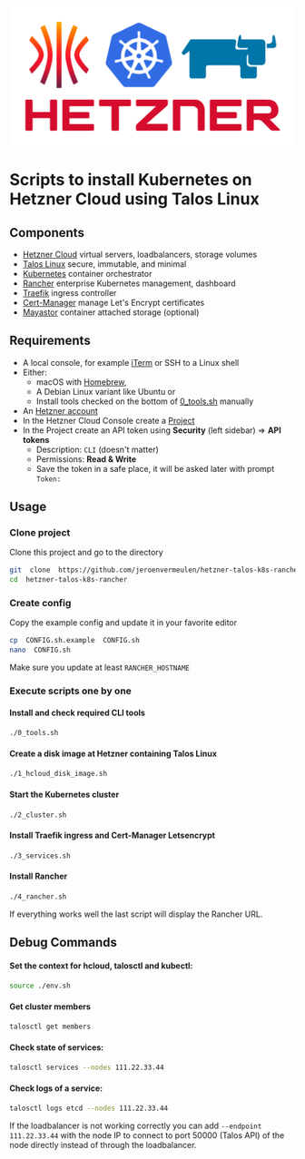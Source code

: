 ![Talos Kubernetes Rancher Hetzner](https://raw.githubusercontent.com/jeroenvermeulen/hetzner-talos-k8s-rancher/master/assets/logo.png)

# Scripts to install Kubernetes on Hetzner Cloud using Talos Linux

## Components
- [Hetzner Cloud](https://www.hetzner.com/cloud) virtual servers, loadbalancers, storage volumes
- [Talos Linux](https://www.talos.dev/) secure, immutable, and minimal
- [Kubernetes](https://kubernetes.io/) container orchestrator
- [Rancher](https://www.rancher.com/) enterprise Kubernetes management, dashboard
- [Traefik](https://traefik.io/traefik/) ingress controller
- [Cert-Manager](https://cert-manager.io/) manage Let's Encrypt certificates
- [Mayastor](https://openebs.io/docs/concepts/mayastor) container attached storage (optional)

## Requirements
- A local console, for example [iTerm](https://iterm2.com/) or SSH to a Linux shell
- Either:
  - macOS with [Homebrew](https://brew.sh/),
  - A Debian Linux variant like Ubuntu or
  - Install tools checked on the bottom of [0_tools.sh](0_tools.sh) manually
- An [Hetzner account](https://accounts.hetzner.com/signUp)
- In the Hetzner Cloud Console create a [Project](https://console.hetzner.cloud/projects)
- In the Project create an API token using **Security** (left sidebar) => **API tokens**
  - Description: `CLI` (doesn't matter)
  - Permissions: **Read & Write**
  - Save the token in a safe place, it will be asked later with prompt `Token:`

## Usage
### Clone project
Clone this project and go to the directory
```bash
git  clone  https://github.com/jeroenvermeulen/hetzner-talos-k8s-rancher.git
cd  hetzner-talos-k8s-rancher
```

### Create config
Copy the example config and update it in your favorite editor
```bash
cp  CONFIG.sh.example  CONFIG.sh
nano  CONFIG.sh
```
Make sure you update at least `RANCHER_HOSTNAME`

### Execute scripts one by one
#### Install and check required CLI tools
```bash
./0_tools.sh
```
#### Create a disk image at Hetzner containing Talos Linux
```bash
./1_hcloud_disk_image.sh
```
#### Start the Kubernetes cluster
```bash
./2_cluster.sh
```
#### Install Traefik ingress and Cert-Manager Letsencrypt
```bash
./3_services.sh
```
#### Install Rancher
```bash
./4_rancher.sh
```
If everything works well the last script will display the Rancher URL.

## Debug Commands

#### Set the context for hcloud, talosctl and kubectl:
```bash
source ./env.sh
```
#### Get cluster members
```bash
talosctl get members
```
#### Check state of services:
```bash
talosctl services --nodes 111.22.33.44
```
#### Check logs of a service:
```bash
talosctl logs etcd --nodes 111.22.33.44
```
If the loadbalancer is not working correctly you can add `--endpoint 111.22.33.44` with the node IP to connect to 
port 50000 (Talos API) of the node directly instead of through the loadbalancer.
